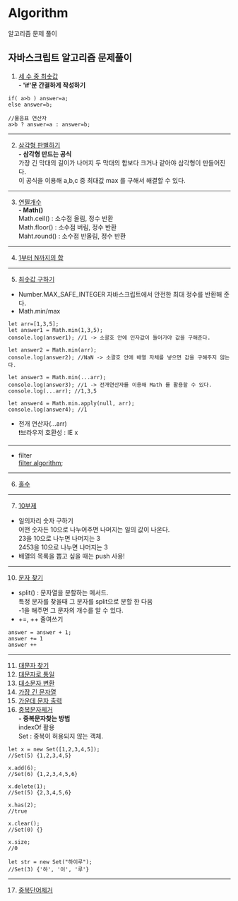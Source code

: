 # Algorithm
알고리즘 문제 풀이

## 자바스크립트 알고리즘 문제풀이
  
1. [세 수 중 최솟값](SY-Algorithm/1-1.js)<br>
**- 'if'문 간결하게 작성하기**<br>
```
if( a>b ) answer=a;
else answer=b;

//물음표 연산자
a>b ? answer=a : answer=b;
```

---
2. [삼각형 판별하기](SY-Algorithm/1-2.js)<br>
**- 삼각형 만드는 공식**<br>
가장 긴 막대의 길이가 나머지 두 막대의 합보다 크거나 같아야 삼각형이 만들어진다.<br>
이 공식을 이용해 a,b,c 중 최대값 max 를 구해서 해결할 수 있다.
---
3. [연필개수](SY-Algorithm/1-3.js)<br>
**- Math()**<br>
Math.ceil() : 소수점 올림, 정수 반환<br>
Math.floor() : 소수점 버림, 정수 반환<br>
Maht.round() : 소수점 반올림, 정수 반환
---
4. [1부터 N까지의 합](SY-Algorithm/1-4.js)

---

5. [최솟값 구하기](SY-Algorithm/1-5.js)<br>
- Number.MAX_SAFE_INTEGER
자바스크립트에서 안전한 최대 정수를 반환해 준다.<br>
- Math.min/max
```
let arr=[1,3,5];
let answer1 = Math.min(1,3,5);
console.log(answer1); //1 -> 소괄호 안에 인자값이 들어가야 값을 구해준다.

let answer2 = Math.min(arr);
console.log(answer2); //NaN -> 소괄호 안에 배열 자체를 넣으면 값을 구해주지 않는다.

let answer3 = Math.min(...arr);
console.log(answer3); //1 -> 전개연산자를 이용해 Math 를 활용할 수 있다.
console.log(...arr); //1,3,5

let answer4 = Math.min.apply(null, arr);
console.log(answer4); //1
```
- 전개 연산자(...arr)<br>
❗브라우저 호환성 : IE x
---
- filter<br>
[filter algorithm](https://www.notion.so/ES6-a1e92905808b4b8cbe8667b752495b8a);

---
6. [홀수](SY-Algorithm/1-6.js)<br>

---
7. [10부제](SY-Algorithm/1-7.js)<br>
- 일의자리 숫자 구하기<br>
어떤 숫자든 10으로 나누어주면 나머지는 일의 값이 나온다.<br>
23을 10으로 나누면 나머지는 3<br>
2453을 10으로 나누면 나머지는 3<br>
- 배열의 목록을 뽑고 싶을 때는 push 사용!<br>

---
10. [문자 찾기](SY-Algorithm/1-10.js)<br>
- split() : 문자열을 분할하는 메서드.<br>
특정 문자를 찾을때 그 문자를 split으로 분할 한 다음<br>
-1을 해주면 그 문자의 개수를 알 수 있다.<br>
- +=, ++ 줄여쓰기<br>
```
answer = answer + 1;
answer += 1
answer ++
```
---
11. [대문자 찾기](SY-Algorithm/1-11.js)<br>
12. [대문자로 통일](SY-Algorithm/1-12.js)<br>
13. [대소문자 변환](SY-Algorithm/1-13.js)<br>
14. [가장 긴 문자열](SY-Algorithm/1-14.js)<br>
15. [가운데 문자 출력](SY-Algorithm/1-15.js)<br>
16. [중복문자제거](SY-Algorithm/1-16.js)<br>
**- 중복문자찾는 방법**<br>
indexOf 활용<br>
Set : 중복이 허용되지 않는 객체.
```
let x = new Set([1,2,3,4,5]);
//Set(5) {1,2,3,4,5}

x.add(6);
//Set(6) {1,2,3,4,5,6}

x.delete(1);
//Set(5) {2,3,4,5,6}

x.has(2);
//true

x.clear();
//Set(0) {}

x.size;
//0

let str = new Set("하이루");
//Set(3) {'하', '이', '루'}
```
---
17. [중복단어제거](SY-Algorithm/1-17.js)<br>


